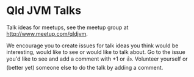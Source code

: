 
# Qld JVM Talks

Talk ideas for meetups, see the meetup group at http://www.meetup.com/qldjvm.

We encourage you to create issues for talk ideas you think would be interesting, would like to see or would like to talk about.  Go to the issue you'd like to see and add a comment with +1 or :+1:.  Volunteer yourself or (better yet) someone else to do the talk by adding a comment.



